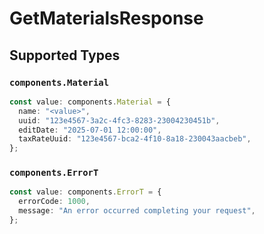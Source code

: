 # GetMaterialsResponse


## Supported Types

### `components.Material`

```typescript
const value: components.Material = {
  name: "<value>",
  uuid: "123e4567-3a2c-4fc3-8283-23004230451b",
  editDate: "2025-07-01 12:00:00",
  taxRateUuid: "123e4567-bca2-4f10-8a18-230043aacbeb",
};
```

### `components.ErrorT`

```typescript
const value: components.ErrorT = {
  errorCode: 1000,
  message: "An error occurred completing your request",
};
```


